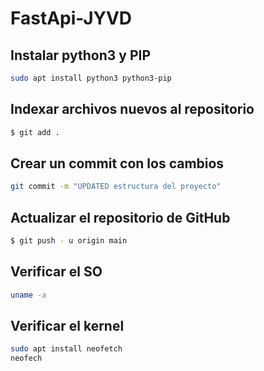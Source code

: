 # FastApi-JYVD

## Instalar python3 y PIP
```bash
sudo apt install python3 python3-pip
```

## Indexar archivos nuevos al repositorio
```bash
$ git add .
```

## Crear un commit con los cambios
```bash
git commit -m "UPDATED estructura del proyecto"
```


## Actualizar el repositorio de GitHub
```bash
$ git push - u origin main
```
## 

## Verificar el SO

```bash
uname -a
```

## Verificar el kernel

```bash
sudo apt install neofetch
neofech
```
